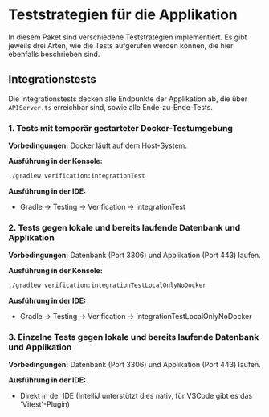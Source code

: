 # Teststrategien für die Applikation

In diesem Paket sind verschiedene Teststrategien implementiert. Es gibt jeweils drei Arten, wie die Tests aufgerufen werden können, die hier ebenfalls beschrieben sind.

## Integrationstests

Die Integrationstests decken alle Endpunkte der Applikation ab, die über `APIServer.ts` erreichbar sind, sowie alle Ende-zu-Ende-Tests.

### 1. Tests mit temporär gestarteter Docker-Testumgebung

**Vorbedingungen:** Docker läuft auf dem Host-System.

**Ausführung in der Konsole:**
```sh
./gradlew verification:integrationTest
```

**Ausführung in der IDE:**
- Gradle -> Testing -> Verification -> integrationTest

### 2. Tests gegen lokale und bereits laufende Datenbank und Applikation

**Vorbedingungen:** Datenbank (Port 3306) und Applikation (Port 443) laufen.

**Ausführung in der Konsole:**
```sh
./gradlew verification:integrationTestLocalOnlyNoDocker
```

**Ausführung in der IDE:**
- Gradle -> Testing -> Verification -> integrationTestLocalOnlyNoDocker

### 3. Einzelne Tests gegen lokale und bereits laufende Datenbank und Applikation

**Vorbedingungen:** Datenbank (Port 3306) und Applikation (Port 443) laufen.

**Ausführung in der IDE:**
- Direkt in der IDE (IntelliJ unterstützt dies nativ, für VSCode gibt es das 'Vitest'-Plugin)

